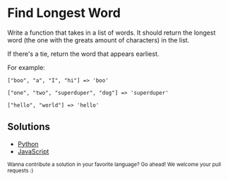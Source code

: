 # Find Longest Word

Write a function that takes in a list of words. It should return the longest
word (the one with the greats amount of characters) in the list.

If there's a tie, return the word that appears earliest.

For example:

```
["boo", "a", "I", "hi"] => 'boo'

["one", "two", "superduper", "dog"] => 'superduper'

["hello", "world"] => 'hello'
```

## Solutions

- [Python](find_longest.py)
- [JavaScript](findLongest.js)

<sub>
  Wanna contribute a solution in your favorite language? Go ahead! We
  welcome your pull requests :)
</sub>
